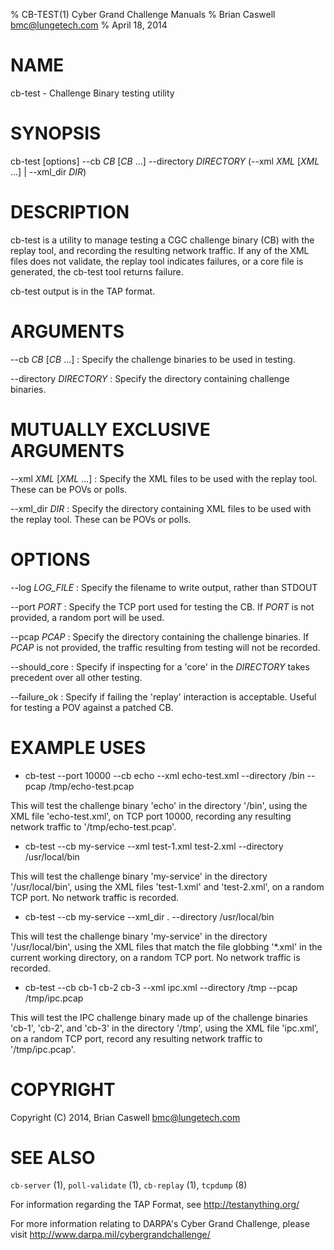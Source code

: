 % CB-TEST(1) Cyber Grand Challenge Manuals
% Brian Caswell <bmc@lungetech.com>
% April 18, 2014

# NAME

cb-test - Challenge Binary testing utility

# SYNOPSIS

cb-test [options] --cb *CB* [*CB* ...] --directory *DIRECTORY* (--xml *XML* [*XML* ...] | --xml_dir *DIR*)

# DESCRIPTION

cb-test is a utility to manage testing a CGC challenge binary (CB) with the replay tool, and recording the resulting network traffic.  If any of the XML files does not validate, the replay tool indicates failures, or a core file is generated, the cb-test tool returns failure.

cb-test output is in the TAP format.

# ARGUMENTS
\-\-cb *CB* [*CB* ...]
:   Specify the challenge binaries to be used in testing.

\-\-directory *DIRECTORY*
:   Specify the directory containing challenge binaries.

# MUTUALLY EXCLUSIVE ARGUMENTS

\-\-xml *XML* [*XML* ...]
:   Specify the XML files to be used with the replay tool.  These can be POVs or polls.

\-\-xml_dir *DIR*
:   Specify the directory containing XML files to be used with the replay tool.  These can be POVs or polls.

# OPTIONS
\-\-log *LOG_FILE*
:   Specify the filename to write output, rather than STDOUT

\-\-port *PORT*
:   Specify the TCP port used for testing the CB.  If *PORT* is not provided, a random port will be used.

\-\-pcap *PCAP*
:   Specify the directory containing the challenge binaries.  If *PCAP* is not provided, the traffic resulting from testing will not be recorded.

\-\-should_core
:   Specify if inspecting for a 'core' in the *DIRECTORY* takes precedent over all other testing.

\-\-failure_ok
:   Specify if failing the 'replay' interaction is acceptable.  Useful for testing a POV against a patched CB.

# EXAMPLE USES

* cb-test --port 10000 --cb echo --xml echo-test.xml --directory /bin --pcap /tmp/echo-test.pcap 

This will test the challenge binary 'echo' in the directory '/bin', using the XML file 'echo-test.xml', on TCP port 10000, recording any resulting network traffic to '/tmp/echo-test.pcap'.

* cb-test --cb my-service --xml test-1.xml test-2.xml --directory /usr/local/bin

This will test the challenge binary 'my-service' in the directory '/usr/local/bin', using the XML files 'test-1.xml' and 'test-2.xml', on a random TCP port.  No network traffic is recorded.

* cb-test --cb my-service --xml_dir . --directory /usr/local/bin

This will test the challenge binary 'my-service' in the directory '/usr/local/bin', using the XML files that match the file globbing '*.xml' in the current working directory, on a random TCP port.  No network traffic is recorded.

* cb-test --cb cb-1 cb-2 cb-3 --xml ipc.xml --directory /tmp --pcap /tmp/ipc.pcap

This will test the IPC challenge binary made up of the challenge binaries 'cb-1', 'cb-2', and 'cb-3' in the directory '/tmp', using the XML file 'ipc.xml', on a random TCP port, record any resulting network traffic to '/tmp/ipc.pcap'.

# COPYRIGHT

Copyright (C) 2014, Brian Caswell <bmc@lungetech.com>

# SEE ALSO

`cb-server` (1), `poll-validate` (1), `cb-replay` (1), `tcpdump` (8)

For information regarding the TAP Format, see <http://testanything.org/>

For more information relating to DARPA's Cyber Grand Challenge, please visit <http://www.darpa.mil/cybergrandchallenge/>
